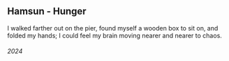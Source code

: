 ## Hamsun - Hunger

I walked farther out on the pier, found myself a wooden box to sit on, and folded my hands; I could feel my brain moving nearer and nearer to chaos.

###### 2024